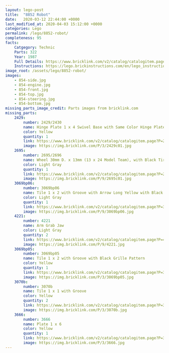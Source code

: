 ```yaml
---
layout: lego-post
title:  "8852 Robot"
date:   2020-03-12 22:44:00 +0000
last_modified_at: 2020-04-03 15:12:00 +0000
categories: Lego
permalink: /lego/8852-robot/
completeness: 95
facts:
    Catgegory: Technic
    Parts: 322
    Year: 1987
    Full Details: https://www.bricklink.com/v2/catalog/catalogitem.page?S=8852-1#T=S&O={%22iconly%22:0}
    Instructions: https://lego.brickinstructions.com/en/lego_instructions/set/8852/Robot
image_root: /assets/lego/8852-robot/
images:
    - 854-side.jpg
    - 854-engine.jpg
    - 854-front.jpg
    - 854-top.jpg
    - 854-steering.jpg
    - 854-bottom.jpg
missing_parts_image_credit: Parts images from bricklink.com
missing_parts:
    2429:
        number: 2429/2430 
        name: Hinge Plate 1 x 4 Swivel Base with Same Color Hinge Plate 1 x 4 Swivel Top (2429 / 2430)
        color: Yellow
        quantity: 1
        link: https://www.bricklink.com/v2/catalog/catalogitem.page?P=2429c01&idColor=3#T=C&C=3
        image: https://img.bricklink.com/P/3/2429c01.jpg
    2695:
        number: 2695/2696
        name: Wheel 30mm D. x 13mm (13 x 24 Model Team), with Black Tire 13 x 24 Model Team
        color: Light Gray
        quantity: 1
        link: https://www.bricklink.com/v2/catalog/catalogitem.page?P=2695c01&idColor=9
        image: https://img.bricklink.com/P/9/2695c01.jpg
    3069bp06: 
        number: 3069bp06
        name: Tile 1 x 2 with Groove with Arrow Long Yellow with Black Border Pattern
        color: Light Gray
        quantity: 1
        link: https://www.bricklink.com/v2/catalog/catalogitem.page?P=3069bp06&idColor=9
        image: https://img.bricklink.com/P/9/3069bp06.jpg
    4221: 
        number: 4221
        name: Arm Grab Jaw
        color: Light Gray
        quantity: 2
        link: https://www.bricklink.com/v2/catalog/catalogitem.page?P=4221&idColor=9
        image: https://img.bricklink.com/P/9/4221.jpg
    3069bp05: 
        number: 3069bp05
        name: Tile 1 x 2 with Groove with Black Grille Pattern
        color: Yellow
        quantity: 1
        link: https://www.bricklink.com/v2/catalog/catalogitem.page?P=3069bp05&idColor=3
        image: https://img.bricklink.com/P/3/3069bp05.jpg
    3070b:
        number: 3070b
        name: Tile 1 x 1 with Groove
        color: Yellow
        quantity: 2
        link: https://www.bricklink.com/v2/catalog/catalogitem.page?P=3070b&idColor=3
        image: https://img.bricklink.com/P/3/3070b.jpg
    3666:
        number: 3666
        name: Plate 1 x 6
        color: Yellow
        quantity: 1
        link: https://www.bricklink.com/v2/catalog/catalogitem.page?P=3666&idColor=3
        image: https://img.bricklink.com/P/3/3666.jpg
---
```


